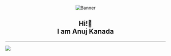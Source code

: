 <p align="center">
  <img src="https://res.cloudinary.com/dzxhn37ae/image/upload/v1715425278/uuciewpx74unm2fpus66.gif" alt="Banner">
</p>

<h2 align="center">Hi!👋 <br>I am Anuj Kanada</h2>



---
[![](https://visitcount.itsvg.in/api?id=Anuj-Kanada&icon=0&color=0)](https://visitcount.itsvg.in)

